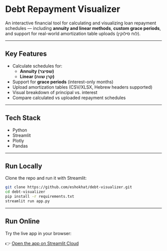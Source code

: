 # Debt Repayment Visualizer

An interactive financial tool for calculating and visualizing loan repayment schedules — including **annuity and linear methods**, **custom grace periods**, and support for real-world amortization table uploads (לוח סילוקין).

---

## Key Features

- Calculate schedules for:
  - **Annuity (שפיצר)**
  - **Linear (קרן שווה)**
- Support for **grace periods** (interest-only months)
- Upload amortization tables (CSV/XLSX, Hebrew headers supported)
- Visual breakdown of principal vs. interest
- Compare calculated vs uploaded repayment schedules

---

## Tech Stack

- Python
- Streamlit
- Plotly
- Pandas

---
## Run Locally

Clone the repo and run it with Streamlit:

```bash
git clone https://github.com/eshokhat/debt-visualizer.git
cd debt-visualizer
pip install -r requirements.txt
streamlit run app.py
```

---

## Run Online

Try the live app in your browser:

👉 [Open the app on Streamlit Cloud](https://eshokhat-debt-visualizer.streamlit.app)
